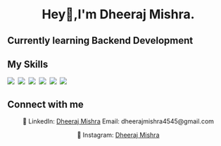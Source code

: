 
<h1 align="center">Hey👋,I'm Dheeraj Mishra. 

<h2 align="centre">Currently learning  Backend Development

## My Skills

<img src="https://img.shields.io/badge/HTML-%23E34F26.svg?logo=html5&logoColor=white"> 
<img src="https://img.shields.io/badge/CSS-1572B6?logo=css3&logoColor=fff"> 
<img src="https://img.shields.io/badge/JavaScript-F7DF1E?logo=javascript&logoColor=000"> 
<img src="https://img.shields.io/badge/Tailwind%20CSS-%2338B2AC.svg?logo=tailwind-css&logoColor=white"> 
<img src="https://img.shields.io/badge/C++-%2300599C.svg?logo=c%2B%2B&logoColor=white"> 
<img src="https://img.shields.io/badge/Java-%23ED8B00.svg?logo=openjdk&logoColor=white"> 


## Connect with me

<p align="center">🔗 LinkedIn: <a href="https://www.linkedin.com/in/dheeraj-mishra-575ab9291/" target="_blank">Dheeraj Mishra</a> Email: dheerajmishra4545@gmail.com</p>
<p align="center">🔗 Instagram: <a href="https://www.instagram.com/i_m_dhiru45/" target="_blank">Dheeraj Mishra</a></p>


